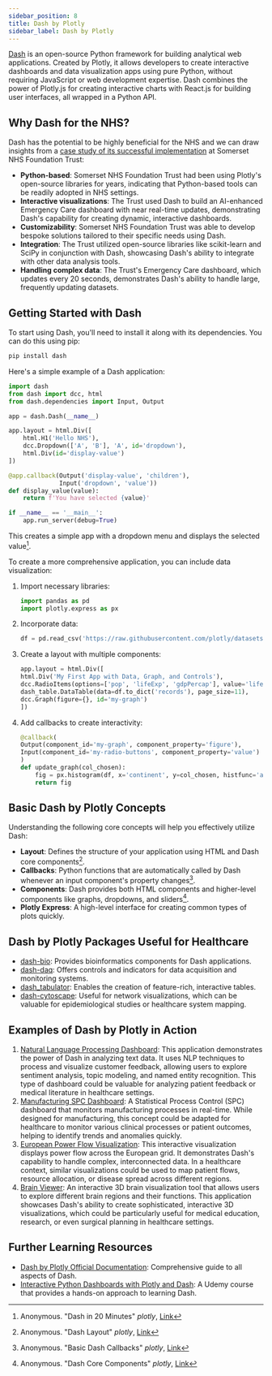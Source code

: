 ```yaml
---
sidebar_position: 8
title: Dash by Plotly
sidebar_label: Dash by Plotly
---
```


[Dash](https://plotly.com/dash/) is an open-source Python framework for building analytical web applications. Created by Plotly, it allows developers to create interactive dashboards and data visualization apps using pure Python, without requiring JavaScript or web development expertise. Dash combines the power of Plotly.js for creating interactive charts with React.js for building user interfaces, all wrapped in a Python API.

## Why Dash for the NHS?

Dash has the potential to be highly beneficial for the NHS and we can draw insights from a [case study of its successful implementation](https://youtu.be/1qhZ9iP-HNE?si=PcgMVARB-qy3f_18) at Somerset NHS Foundation Trust:

- **Python-based**: Somerset NHS Foundation Trust had been using Plotly's open-source libraries for years, indicating that Python-based tools can be readily adopted in NHS settings.
- **Interactive visualizations**: The Trust used Dash to build an AI-enhanced Emergency Care dashboard with near real-time updates, demonstrating Dash's capability for creating dynamic, interactive dashboards.
- **Customizability**: Somerset NHS Foundation Trust was able to develop bespoke solutions tailored to their specific needs using Dash.
- **Integration**: The Trust utilized open-source libraries like scikit-learn and SciPy in conjunction with Dash, showcasing Dash's ability to integrate with other data analysis tools.
- **Handling complex data**: The Trust's Emergency Care dashboard, which updates every 20 seconds, demonstrates Dash's ability to handle large, frequently updating datasets.

## Getting Started with Dash

To start using Dash, you'll need to install it along with its dependencies. You can do this using pip:

```python
pip install dash
```

Here's a simple example of a Dash application:

```python
import dash
from dash import dcc, html
from dash.dependencies import Input, Output

app = dash.Dash(__name__)

app.layout = html.Div([
    html.H1('Hello NHS'),
    dcc.Dropdown(['A', 'B'], 'A', id='dropdown'),
    html.Div(id='display-value')
])

@app.callback(Output('display-value', 'children'),
              Input('dropdown', 'value'))
def display_value(value):
    return f'You have selected {value}'

if __name__ == '__main__':
    app.run_server(debug=True)
```

This creates a simple app with a dropdown menu and displays the selected value[^1].

To create a more comprehensive application, you can include data visualization:

1. Import necessary libraries:

    ```python
    import pandas as pd
    import plotly.express as px
    ```

2. Incorporate data:

    ```python
    df = pd.read_csv('https://raw.githubusercontent.com/plotly/datasets/master/gapminder2007.csv')
    ```

3. Create a layout with multiple components:

    ```python
    app.layout = html.Div([
    html.Div('My First App with Data, Graph, and Controls'),
    dcc.RadioItems(options=['pop', 'lifeExp', 'gdpPercap'], value='lifeExp', id='my-radio-buttons'),
    dash_table.DataTable(data=df.to_dict('records'), page_size=11),
    dcc.Graph(figure={}, id='my-graph')
    ])
    ```

4. Add callbacks to create interactivity:

    ```python
    @callback(
    Output(component_id='my-graph', component_property='figure'),
    Input(component_id='my-radio-buttons', component_property='value')
    )
    def update_graph(col_chosen):
        fig = px.histogram(df, x='continent', y=col_chosen, histfunc='avg')
        return fig
    ```

## Basic Dash by Plotly Concepts

Understanding the following core concepts will help you effectively utilize Dash:

- **Layout**: Defines the structure of your application using HTML and Dash core components[^2].
- **Callbacks**: Python functions that are automatically called by Dash whenever an input component's property changes[^3].
- **Components**: Dash provides both HTML components and higher-level components like graphs, dropdowns, and sliders[^4].
- **Plotly Express**: A high-level interface for creating common types of plots quickly.

## Dash by Plotly Packages Useful for Healthcare

- [dash-bio](http://dash.plotly.com/dash-bio): Provides bioinformatics components for Dash applications.
- [dash-daq](http://dash.plotly.com/dash-daq): Offers controls and indicators for data acquisition and monitoring systems.
- [dash_tabulator](https://github.com/preftech/dash-tabulator): Enables the creation of feature-rich, interactive tables.
- [dash-cytoscape](https://js.cytoscape.org/#introduction): Useful for network visualizations, which can be valuable for epidemiological studies or healthcare system mapping.

## Examples of Dash by Plotly in Action

1. [Natural Language Processing Dashboard](https://dash.gallery/dash-nlp/): This application demonstrates the power of Dash in analyzing text data. It uses NLP techniques to process and visualize customer feedback, allowing users to explore sentiment analysis, topic modeling, and named entity recognition. This type of dashboard could be valuable for analyzing patient feedback or medical literature in healthcare settings.
2. [Manufacturing SPC Dashboard](https://dash.gallery/dash-manufacture-spc-dashboard/): A Statistical Process Control (SPC) dashboard that monitors manufacturing processes in real-time. While designed for manufacturing, this concept could be adapted for healthcare to monitor various clinical processes or patient outcomes, helping to identify trends and anomalies quickly.
3. [European Power Flow Visualization](https://121gigawatts.org/copper-sushi-power-flow-european-grid/): This interactive visualization displays power flow across the European grid. It demonstrates Dash's capability to handle complex, interconnected data. In a healthcare context, similar visualizations could be used to map patient flows, resource allocation, or disease spread across different regions.
4. [Brain Viewer](https://dash.gallery/dash-brain-viewer/): An interactive 3D brain visualization tool that allows users to explore different brain regions and their functions. This application showcases Dash's ability to create sophisticated, interactive 3D visualizations, which could be particularly useful for medical education, research, or even surgical planning in healthcare settings.

## Further Learning Resources

- [Dash by Plotly Official Documentation](https://dash.plotly.com/): Comprehensive guide to all aspects of Dash.
- [Interactive Python Dashboards with Plotly and Dash](https://www.udemy.com/course/interactive-python-dashboards-with-plotly-and-dash/?couponCode=LETSLEARNNOWPP): A Udemy course that provides a hands-on approach to learning Dash.

[^1]: Anonymous. "Dash in 20 Minutes" *plotly*, [Link](https://dash.plotly.com/tutorial)
[^2]: Anonymous. "Dash Layout" *plotly*, [Link](https://dash.plotly.com/layout)
[^3]: Anonymous. "Basic Dash Callbacks" *plotly*, [Link](https://dash.plotly.com/basic-callbacks)
[^4]: Anonymous. "Dash Core Components" *plotly*, [Link](https://dash.plotly.com/dash-core-components)
